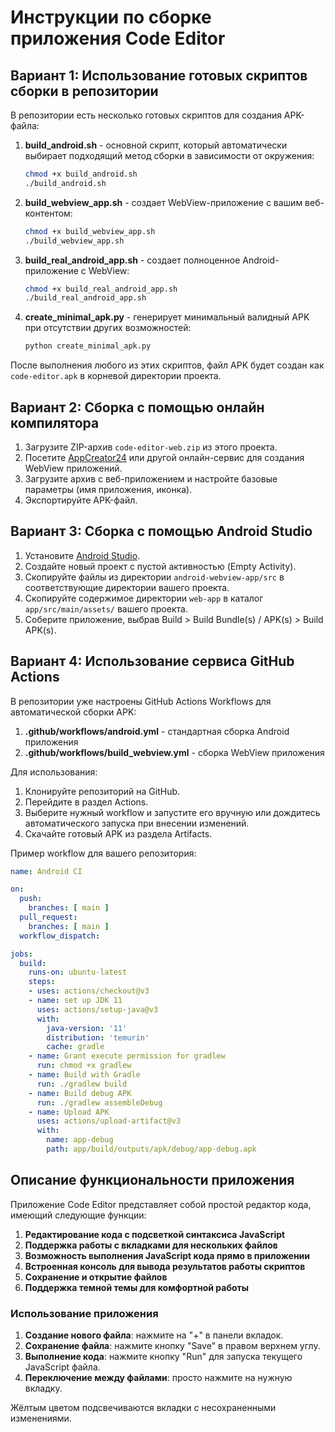 # Инструкции по сборке приложения Code Editor

## Вариант 1: Использование готовых скриптов сборки в репозитории

В репозитории есть несколько готовых скриптов для создания APK-файла:

1. **build_android.sh** - основной скрипт, который автоматически выбирает подходящий метод сборки в зависимости от окружения:
   ```bash
   chmod +x build_android.sh
   ./build_android.sh
   ```

2. **build_webview_app.sh** - создает WebView-приложение с вашим веб-контентом:
   ```bash
   chmod +x build_webview_app.sh
   ./build_webview_app.sh
   ```

3. **build_real_android_app.sh** - создает полноценное Android-приложение с WebView:
   ```bash
   chmod +x build_real_android_app.sh
   ./build_real_android_app.sh
   ```

4. **create_minimal_apk.py** - генерирует минимальный валидный APK при отсутствии других возможностей:
   ```bash
   python create_minimal_apk.py
   ```

После выполнения любого из этих скриптов, файл APK будет создан как `code-editor.apk` в корневой директории проекта.

## Вариант 2: Сборка с помощью онлайн компилятора

1. Загрузите ZIP-архив `code-editor-web.zip` из этого проекта.
2. Посетите [AppCreator24](https://appcreator24.com/app/) или другой онлайн-сервис для создания WebView приложений.
3. Загрузите архив с веб-приложением и настройте базовые параметры (имя приложения, иконка).
4. Экспортируйте APK-файл.

## Вариант 3: Сборка с помощью Android Studio

1. Установите [Android Studio](https://developer.android.com/studio).
2. Создайте новый проект с пустой активностью (Empty Activity).
3. Скопируйте файлы из директории `android-webview-app/src` в соответствующие директории вашего проекта.
4. Скопируйте содержимое директории `web-app` в каталог `app/src/main/assets/` вашего проекта.
5. Соберите приложение, выбрав Build > Build Bundle(s) / APK(s) > Build APK(s).

## Вариант 4: Использование сервиса GitHub Actions

В репозитории уже настроены GitHub Actions Workflows для автоматической сборки APK:

1. **.github/workflows/android.yml** - стандартная сборка Android приложения
2. **.github/workflows/build_webview.yml** - сборка WebView приложения

Для использования:
1. Клонируйте репозиторий на GitHub.
2. Перейдите в раздел Actions.
3. Выберите нужный workflow и запустите его вручную или дождитесь автоматического запуска при внесении изменений.
4. Скачайте готовый APK из раздела Artifacts.

Пример workflow для вашего репозитория:

```yaml
name: Android CI

on:
  push:
    branches: [ main ]
  pull_request:
    branches: [ main ]
  workflow_dispatch:

jobs:
  build:
    runs-on: ubuntu-latest
    steps:
    - uses: actions/checkout@v3
    - name: set up JDK 11
      uses: actions/setup-java@v3
      with:
        java-version: '11'
        distribution: 'temurin'
        cache: gradle
    - name: Grant execute permission for gradlew
      run: chmod +x gradlew
    - name: Build with Gradle
      run: ./gradlew build
    - name: Build debug APK
      run: ./gradlew assembleDebug
    - name: Upload APK
      uses: actions/upload-artifact@v3
      with:
        name: app-debug
        path: app/build/outputs/apk/debug/app-debug.apk
```

## Описание функциональности приложения

Приложение Code Editor представляет собой простой редактор кода, имеющий следующие функции:

1. **Редактирование кода с подсветкой синтаксиса JavaScript**
2. **Поддержка работы с вкладками для нескольких файлов**
3. **Возможность выполнения JavaScript кода прямо в приложении**
4. **Встроенная консоль для вывода результатов работы скриптов**
5. **Сохранение и открытие файлов**
6. **Поддержка темной темы для комфортной работы**

### Использование приложения

1. **Создание нового файла**: нажмите на "+" в панели вкладок.
2. **Сохранение файла**: нажмите кнопку "Save" в правом верхнем углу.
3. **Выполнение кода**: нажмите кнопку "Run" для запуска текущего JavaScript файла.
4. **Переключение между файлами**: просто нажмите на нужную вкладку.

Жёлтым цветом подсвечиваются вкладки с несохраненными изменениями.